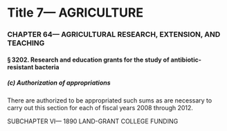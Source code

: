 
# Title 7— AGRICULTURE
### CHAPTER 64— AGRICULTURAL RESEARCH, EXTENSION, AND TEACHING
#### § 3202. Research and education grants for the study of antibiotic-resistant bacteria
##### (c) Authorization of appropriations

There are authorized to be appropriated such sums as are necessary to carry out this section for each of fiscal years 2008 through 2012.

SUBCHAPTER VI— 1890 LAND-GRANT COLLEGE FUNDING
